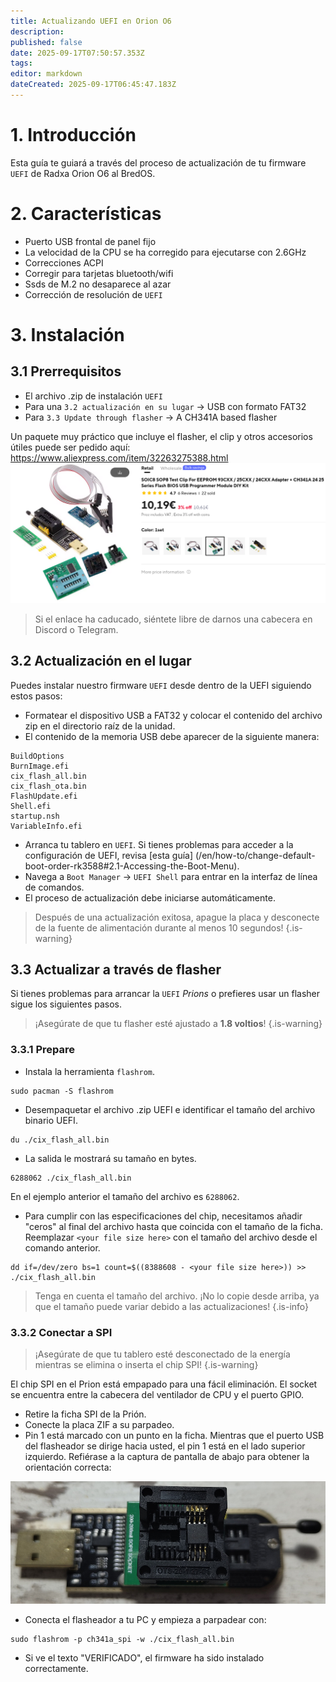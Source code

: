 ```yaml
---
title: Actualizando UEFI en Orion O6
description:
published: false
date: 2025-09-17T07:50:57.353Z
tags:
editor: markdown
dateCreated: 2025-09-17T06:45:47.183Z
---
```


# 1. Introducción

Esta guía te guiará a través del proceso de actualización de tu firmware `UEFI` de Radxa Orion O6 al BredOS.

# 2. Características

- Puerto USB frontal de panel fijo
- La velocidad de la CPU se ha corregido para ejecutarse con 2.6GHz
- Correcciones ACPI
- Corregir para tarjetas bluetooth/wifi
- Ssds de M.2 no desaparece al azar
- Corrección de resolución de `UEFI`

# 3. Instalación

## 3.1 Prerrequisitos

- El archivo .zip de instalación `UEFI`
- Para una `3.2 actualización en su lugar` -> USB con formato FAT32
- Para `3.3 Update through flasher` -> A CH341A based flasher

Un paquete muy práctico que incluye el flasher, el clip y otros accesorios útiles puede ser pedido aquí:
https://www.aliexpress.com/item/32263275388.html
![spi-flasher.png](/wiki-itx3588j-pics/spi-flasher.png)

> Si el enlace ha caducado, siéntete libre de darnos una cabecera en Discord o Telegram.

## 3.2 Actualización en el lugar

Puedes instalar nuestro firmware `UEFI` desde dentro de la UEFI siguiendo estos pasos:

- Formatear el dispositivo USB a FAT32 y colocar el contenido del archivo zip en el directorio raíz de la unidad.
- El contenido de la memoria USB debe aparecer de la siguiente manera:

```
BuildOptions  
BurnImage.efi  
cix_flash_all.bin  
cix_flash_ota.bin  
FlashUpdate.efi  
Shell.efi  
startup.nsh  
VariableInfo.efi
```

- Arranca tu tablero en `UEFI`. Si tienes problemas para acceder a la configuración de UEFI, revisa [esta guía] (/en/how-to/change-default-boot-order-rk3588#2.1-Accessing-the-Boot-Menu).
- Navega a `Boot Manager` -> `UEFI Shell` para entrar en la interfaz de línea de comandos.
- El proceso de actualización debe iniciarse automáticamente.

> Después de una actualización exitosa, apague la placa y desconecte de la fuente de alimentación durante al menos 10 segundos!
> {.is-warning}

## 3.3 Actualizar a través de flasher

Si tienes problemas para arrancar la `UEFI` _Prions_ o prefieres usar un flasher sigue los siguientes pasos.

> ¡Asegúrate de que tu flasher esté ajustado a **1.8 voltios**!
> {.is-warning}

### 3.3.1 Prepare

- Instala la herramienta `flashrom`.

 ```
 sudo pacman -S flashrom
 ```

- Desempaquetar el archivo .zip UEFI e identificar el tamaño del archivo binario UEFI.

```
du ./cix_flash_all.bin
```

- La salida le mostrará su tamaño en bytes.

```
6288062 ./cix_flash_all.bin
```

En el ejemplo anterior el tamaño del archivo es `6288062`.

- Para cumplir con las especificaciones del chip, necesitamos añadir "ceros" al final del archivo hasta que coincida con el tamaño de la ficha. Reemplazar `<your file size here>` con el tamaño del archivo desde el comando anterior.

```
dd if=/dev/zero bs=1 count=$((8388608 - <your file size here>)) >> ./cix_flash_all.bin
```

> Tenga en cuenta el tamaño del archivo. ¡No lo copie desde arriba, ya que el tamaño puede variar debido a las actualizaciones!
> {.is-info}

### 3.3.2 Conectar a SPI

> ¡Asegúrate de que tu tablero esté desconectado de la energía mientras se elimina o inserta el chip SPI!
> {.is-warning}

El chip SPI en el Prion está empapado para una fácil eliminación. El socket se encuentra entre la cabecera del ventilador de CPU y el puerto GPIO.

- Retire la ficha SPI de la Prión.
- Conecte la placa ZIF a su parpadeo.
- Pin 1 está marcado con un punto en la ficha. Mientras que el puerto USB del flasheador se dirige hacia usted, el pin 1 está en el lado superior izquierdo. Refiérase a la captura de pantalla de abajo para obtener la orientación correcta:

![zif-socket-cut-scaled.jpg](/wiki-itx3588j-pics/zif-socket-cut-scaled.jpg)

- Conecta el flasheador a tu PC y empieza a parpadear con:

```
sudo flashrom -p ch341a_spi -w ./cix_flash_all.bin 
```

- Si ve el texto "VERIFICADO", el firmware ha sido instalado correctamente.